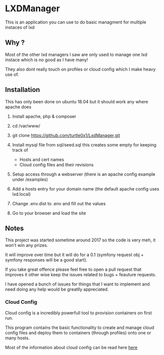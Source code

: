 # LXDManager

This is an application you can use to do basic managment for multiple instaces
of lxd

## Why ?

Most of the other lxd managers I saw are only used  to manage one lxd instace which
is no good as I have many!

They also dont really touch on profiles or cloud config which I make heavy use
of.

## Installation

This has only been done on ubuntu 18.04 but it should work any where apache does

1. Install apache, php & composer

2. cd /var/www/

3. git clone https://github.com/turtle0x1/LxdManager.git

4. Install mysql file from sql/seed.sql this creates some empty for keeping track of
   - Hosts and cert names
   - Cloud config files and their revisions

5. Setup access through a webserver (there is an apache config example under /examples)

6. Add a hosts entry for your domain name (the default apache config uses lxd.local)

7. Change .env.dist to .env and fill out the values

8. Go to your browser and load the site

## Notes

This project was started sometime around 2017 so the code is very meh, it won't
win any prizes.

It will improve over time but it will do for a 0.1 (symfony request obj + symfony
responses will be a good start).

If you take great offence please feel free to open a pull request that improves it
other wise keep the issues related to bugs + feauture requests.

I have opened a bunch of issues for things that I want to implement and need doing
any help would be greatlly appreciated.

### Cloud Config

Cloud config is a incredibly powerfull tool to provision containers on first run.

This program contains the basic functionality to create and manage cloud config
files and deploy them to containers (through profiles) onto one or many hosts.

Most of the information about cloud config can be read here [here](https://cloudinit.readthedocs.io/en/latest/topics/examples.html)
